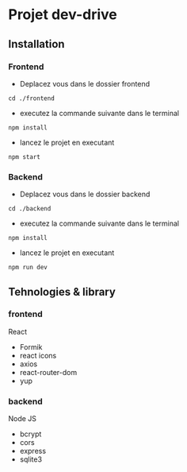 # Projet dev-drive

## Installation

### Frontend

- Deplacez vous dans le dossier frontend

```powershell, ps1
cd ./frontend
```

- executez la commande suivante dans le terminal

```powershell, ps1
npm install
```

- lancez le projet en executant

```powershell, ps1
npm start
```

### Backend

- Deplacez vous dans le dossier backend

```powershell, ps1
cd ./backend
```

- executez la commande suivante dans le terminal

```powershell, ps1
npm install
```

- lancez le projet en executant

```powershell, ps1
npm run dev
```

## Tehnologies & library

### frontend

React

- Formik
- react icons
- axios
- react-router-dom
- yup

### backend

Node JS

- bcrypt
- cors
- express
- sqlite3
